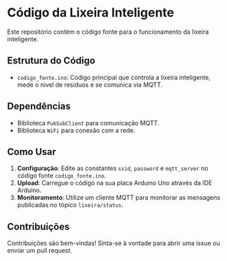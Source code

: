 # Código da Lixeira Inteligente

Este repositório contém o código fonte para o funcionamento da lixeira inteligente.

## Estrutura do Código

- `codigo_fonte.ino`: Código principal que controla a lixeira inteligente, mede o nível de resíduos e se comunica via MQTT.

## Dependências

- Biblioteca `PubSubClient` para comunicação MQTT.
- Biblioteca `WiFi` para conexão com a rede.

## Como Usar

1. **Configuração**: Edite as constantes `ssid`, `password` e `mqtt_server` no código fonte `codigo_fonte.ino`.
2. **Upload**: Carregue o código na sua placa Arduino Uno através da IDE Arduino.
3. **Monitoramento**: Utilize um cliente MQTT para monitorar as mensagens publicadas no tópico `lixeira/status`.

## Contribuições

Contribuições são bem-vindas! Sinta-se à vontade para abrir uma issue ou enviar um pull request.
